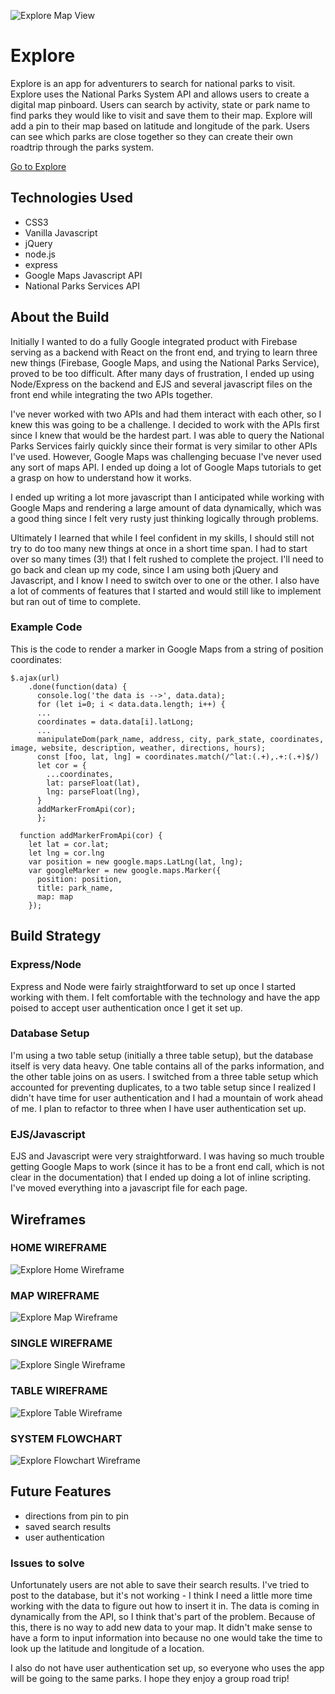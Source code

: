 ![Explore Map View](/public/assets/explore-map.png "Explore Map View")

# Explore ###

Explore is an app for adventurers to search for national parks to visit. Explore uses the National Parks System API and allows users to create a digital map pinboard. Users can search by activity, state or park name to find parks they would like to visit and save them to their map. Explore will add a pin to their map based on latitude and longitude of the park. Users can see which parks are close together so they can create their own roadtrip through the parks system. 

[Go to Explore](https://git.generalassemb.ly/aileenmwong/Explore-App)

## Technologies Used ###

- CSS3  
- Vanilla Javascript  
- jQuery  
- node.js  
- express  
- Google Maps Javascript API  
- National Parks Services API  

## About the Build ### 

Initially I wanted to do a fully Google integrated product with Firebase serving as a backend with React on the front end, and trying to learn three new things (Firebase, Google Maps, and using the National Parks Service), proved to be too difficult. After many days of frustration, I ended up using Node/Express on the backend and EJS and several javascript files on the front end while integrating the two APIs together. 

I've never worked with two APIs and had them interact with each other, so I knew this was going to be a challenge. I decided to work with the APIs first since I knew that would be the hardest part. I was able to query the National Parks Services fairly quickly since their format is very similar to other APIs I've used. However, Google Maps was challenging becuase I've never used any sort of maps API. I ended up doing a lot of Google Maps tutorials to get a grasp on how to understand how it works. 

I ended up writing a lot more javascript than I anticipated while working with Google Maps and rendering a large amount of data dynamically, which was a good thing since I felt very rusty just thinking logically through problems. 

Ultimately I learned that while I feel confident in my skills, I should still not try to do too many new things at once in a short time span. I had to start over so many times (3!) that I felt rushed to complete the project. I'll need to go back and clean up my code, since I am using both jQuery and Javascript, and I know I need to switch over to one or the other. I also have a lot of comments of features that I started and would still like to implement but ran out of time to complete. 

### Example Code ###

This is the code to render a marker in Google Maps from a string of position coordinates:
```
$.ajax(url)
    .done(function(data) {
      console.log('the data is -->', data.data);
      for (let i=0; i < data.data.length; i++) {
      ...
      coordinates = data.data[i].latLong;
      ...
      manipulateDom(park_name, address, city, park_state, coordinates, image, website, description, weather, directions, hours);
      const [foo, lat, lng] = coordinates.match(/^lat:(.+),.+:(.+)$/)
      let cor = {
        ...coordinates,
        lat: parseFloat(lat),
        lng: parseFloat(lng),
      }
      addMarkerFromApi(cor);
      };

  function addMarkerFromApi(cor) {
    let lat = cor.lat;
    let lng = cor.lng
    var position = new google.maps.LatLng(lat, lng);
    var googleMarker = new google.maps.Marker({
      position: position,
      title: park_name,
      map: map
    });
```

## Build Strategy ###

### Express/Node ###
Express and Node were fairly straightforward to set up once I started working with them. I felt comfortable with the technology and have the app poised to accept user authentication once I get it set up. 

### Database Setup ###
I'm using a two table setup (initially a three table setup), but the database itself is very data heavy. One table contains all of the parks information, and the other table joins on as users. I switched from a three table setup which accounted for preventing duplicates, to a two table setup since I realized I didn't have time for user authentication and I had a mountain of work ahead of me. I plan to refactor to three when I have user authentication set up. 

### EJS/Javascript ###
EJS and Javascript were very straightforward. I was having so much trouble getting Google Maps to work (since it has to be a front end call, which is not clear in the documentation) that I ended up doing a lot of inline scripting. I've moved everything into a javascript file for each page.

## Wireframes ###

### HOME WIREFRAME ####
![Explore Home Wireframe](/public/assets/wireframe-home.png "Explore Home")

### MAP WIREFRAME ####
![Explore Map Wireframe](/public/assets/wireframe-mapview.png "Explore Map")

### SINGLE WIREFRAME ####
![Explore Single Wireframe](/public/assets/wireframe-single.png "Explore Single")

### TABLE WIREFRAME ####
![Explore Table Wireframe](/public/assets/wireframe-tables.png "Explore Tables")

### SYSTEM FLOWCHART ####
![Explore Flowchart Wireframe](/public/assets/Explore-flowchart.png "Explore Flowchart")

## Future Features ###
- directions from pin to pin
- saved search results
- user authentication

### Issues to solve ###
Unfortunately users are not able to save their search results. I've tried to post to the database, but it's not working - I think I need a little more time working with the data to figure out how to insert it in. The data is coming in dynamically from the API, so I think that's part of the problem. Because of this, there is no way to add new data to your map. It didn't make sense to have a form to input information into because no one would take the time to look up the latitude and longitude of a location.

I also do not have user authentication set up, so everyone who uses the app will be going to the same parks. I hope they enjoy a group road trip!


